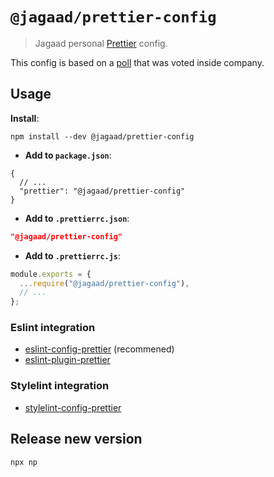 # `@jagaad/prettier-config`

> Jagaad personal [Prettier](https://prettier.io) config.

This config is based on a [poll](https://forms.gle/uS6tihGf6kp2UMRR7) that was voted inside company.

## Usage

**Install**:

```shell
npm install --dev @jagaad/prettier-config
```

- **Add to `package.json`**:

```jsonc
{
  // ...
  "prettier": "@jagaad/prettier-config"
}
```

- **Add to `.prettierrc.json`**:

```json
"@jagaad/prettier-config"
```

- **Add to `.prettierrc.js`**:

```js
module.exports = {
  ...require("@jagaad/prettier-config"),
  // ...
};
```

### Eslint integration

- [eslint-config-prettier](https://github.com/prettier/eslint-config-prettier) (recommened)
- [eslint-plugin-prettier](https://github.com/prettier/eslint-plugin-prettier)

### Stylelint integration

- [stylelint-config-prettier](https://github.com/prettier/stylelint-config-prettier)

## Release new version

```shell
npx np
```